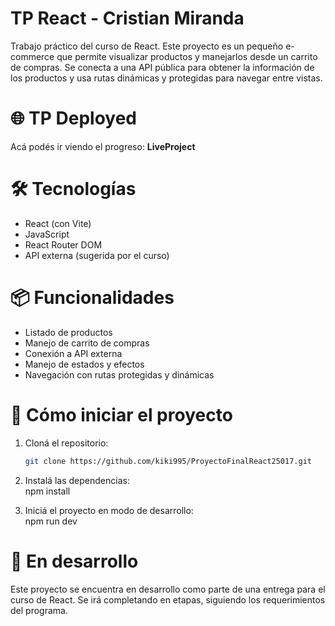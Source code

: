 # TP React - Cristian Miranda

Trabajo práctico del curso de React. Este proyecto es un pequeño e-commerce que permite visualizar productos y manejarlos desde un carrito de compras. Se conecta a una API pública para obtener la información de los productos y usa rutas dinámicas y protegidas para navegar entre vistas.

# 🌐 TP Deployed

Acá podés ir viendo el progreso: **LiveProject**

# 🛠️ Tecnologías

- React (con Vite)
- JavaScript  
- React Router DOM  
- API externa (sugerida por el curso)  

# 📦 Funcionalidades

- Listado de productos  
- Manejo de carrito de compras  
- Conexión a API externa  
- Manejo de estados y efectos  
- Navegación con rutas protegidas y dinámicas  

# 🚀 Cómo iniciar el proyecto

1. Cloná el repositorio:
   ```bash
   git clone https://github.com/kiki995/ProyectoFinalReact25017.git
2. Instalá las dependencias:  
npm install

3. Iniciá el proyecto en modo de desarrollo:  
npm run dev

# 🧪 En desarrollo  
Este proyecto se encuentra en desarrollo como parte de una entrega para el curso de React. Se irá completando en etapas, siguiendo los requerimientos del programa.
